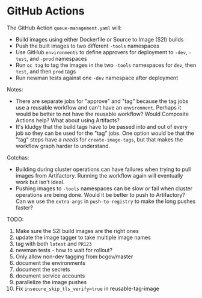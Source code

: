 # GitHub Actions

The GitHub Action `queue-management.yaml` will:
- Build images using either Dockerfile or Source to Image (S2I) builds
- Push the built images to two different `-tools` namespaces
- Use GitHub `environments` to define approvers for deployment to `-dev`, `-test`, and `-prod` namespaces
- Run `oc tag` to tag the images in the two `-tools` namespaces for `dev`, then `test`, and then `prod` tags
- Run newman tests against one `-dev` namespace after deployment

Notes:
- There are separate jobs for "approve" and "tag" because the tag jobs use a reusable workflow and can't have an `environment`. Perhaps it would be better to not have the reusable workflow? Would Composite Actions help? What about using Artifacts?
- It's kludgy that the build tags have to be passed into and out of every job so they can be used for the "tag" jobs. One option would be that the "tag" steps have a *needs* for `create-image-tags`, but that makes the workflow graph harder to understand.

Gotchas:
- Building during cluster operations can have failures when trying to pull images from Artifactory. Running the workflow again will eventually work but isn't ideal.
- Pushing images to `-tools` namespaces can be slow or fail when cluster operations are being done. Would it be better to push to Artifactory? Can we use the `extra-args` in `push-to-registry` to make the long pushes faster?

TODO:
1. Make sure the S2I build images are the right ones
1. update the image tagger to take multiple image names
1. tag with both `latest` and `PR123`
1. newman tests - how to wait for rollout?
1. Only allow non-dev tagging from bcgov/master
1. document the environments
1. document the secrets
1. document service accounts
1. parallelize the image pushes
1. Fix `insecure_skip_tls_verify=true` in reusable-tag-image
